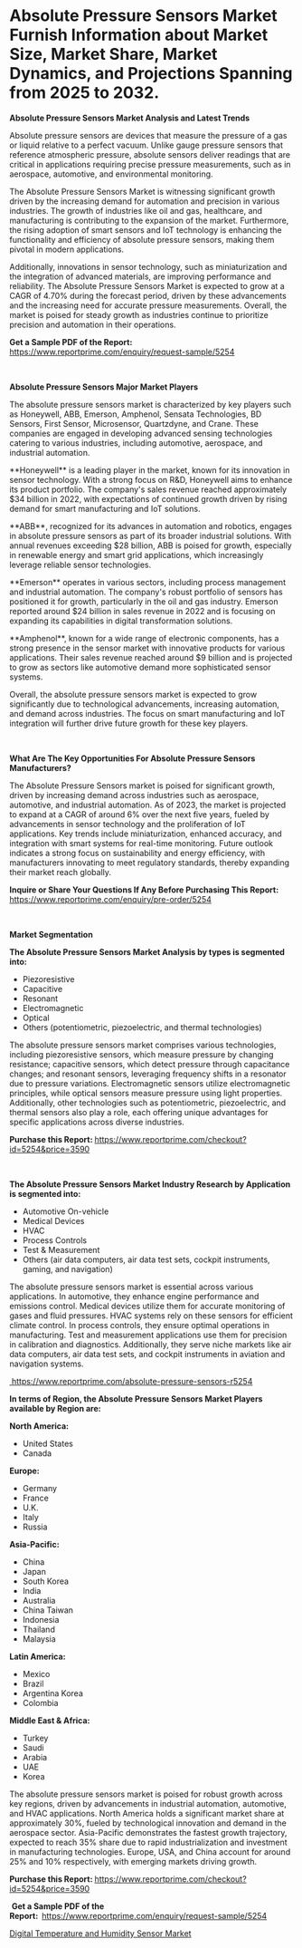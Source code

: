 <p><h1>Absolute Pressure Sensors Market Furnish Information about Market Size, Market Share, Market Dynamics, and Projections Spanning from 2025 to 2032.</h1></p><p><strong>Absolute Pressure Sensors Market Analysis and Latest Trends</strong></p>
<p><p>Absolute pressure sensors are devices that measure the pressure of a gas or liquid relative to a perfect vacuum. Unlike gauge pressure sensors that reference atmospheric pressure, absolute sensors deliver readings that are critical in applications requiring precise pressure measurements, such as in aerospace, automotive, and environmental monitoring.</p><p>The Absolute Pressure Sensors Market is witnessing significant growth driven by the increasing demand for automation and precision in various industries. The growth of industries like oil and gas, healthcare, and manufacturing is contributing to the expansion of the market. Furthermore, the rising adoption of smart sensors and IoT technology is enhancing the functionality and efficiency of absolute pressure sensors, making them pivotal in modern applications.</p><p>Additionally, innovations in sensor technology, such as miniaturization and the integration of advanced materials, are improving performance and reliability. The Absolute Pressure Sensors Market is expected to grow at a CAGR of 4.70% during the forecast period, driven by these advancements and the increasing need for accurate pressure measurements. Overall, the market is poised for steady growth as industries continue to prioritize precision and automation in their operations.</p></p>
<p><strong>Get a Sample PDF of the Report:&nbsp;</strong> <a href="https://www.reportprime.com/enquiry/request-sample/5254?utm_campaign=2624&utm_medium=2&utm_source=Github&utm_content=ia&utm_term=19032025&utm_id=absolute-pressure-sensors">https://www.reportprime.com/enquiry/request-sample/5254</a></p>
<p>&nbsp;</p>
<p><strong>Absolute Pressure Sensors Major Market Players</strong></p>
<p><p>The absolute pressure sensors market is characterized by key players such as Honeywell, ABB, Emerson, Amphenol, Sensata Technologies, BD Sensors, First Sensor, Microsensor, Quartzdyne, and Crane. These companies are engaged in developing advanced sensing technologies catering to various industries, including automotive, aerospace, and industrial automation.</p><p>**Honeywell** is a leading player in the market, known for its innovation in sensor technology. With a strong focus on R&D, Honeywell aims to enhance its product portfolio. The company's sales revenue reached approximately $34 billion in 2022, with expectations of continued growth driven by rising demand for smart manufacturing and IoT solutions.</p><p>**ABB**, recognized for its advances in automation and robotics, engages in absolute pressure sensors as part of its broader industrial solutions. With annual revenues exceeding $28 billion, ABB is poised for growth, especially in renewable energy and smart grid applications, which increasingly leverage reliable sensor technologies.</p><p>**Emerson** operates in various sectors, including process management and industrial automation. The company's robust portfolio of sensors has positioned it for growth, particularly in the oil and gas industry. Emerson reported around $24 billion in sales revenue in 2022 and is focusing on expanding its capabilities in digital transformation solutions.</p><p>**Amphenol**, known for a wide range of electronic components, has a strong presence in the sensor market with innovative products for various applications. Their sales revenue reached around $9 billion and is projected to grow as sectors like automotive demand more sophisticated sensor systems.</p><p>Overall, the absolute pressure sensors market is expected to grow significantly due to technological advancements, increasing automation, and demand across industries. The focus on smart manufacturing and IoT integration will further drive future growth for these key players.</p></p>
<p>&nbsp;</p>
<p><strong>What Are The Key Opportunities For Absolute Pressure Sensors Manufacturers?</strong></p>
<p><p>The Absolute Pressure Sensors market is poised for significant growth, driven by increasing demand across industries such as aerospace, automotive, and industrial automation. As of 2023, the market is projected to expand at a CAGR of around 6% over the next five years, fueled by advancements in sensor technology and the proliferation of IoT applications. Key trends include miniaturization, enhanced accuracy, and integration with smart systems for real-time monitoring. Future outlook indicates a strong focus on sustainability and energy efficiency, with manufacturers innovating to meet regulatory standards, thereby expanding their market reach globally.</p></p>
<p><strong>Inquire or Share Your Questions If Any Before Purchasing This Report:</strong> <a href="https://www.reportprime.com/enquiry/pre-order/5254?utm_campaign=2624&utm_medium=2&utm_source=Github&utm_content=ia&utm_term=19032025&utm_id=absolute-pressure-sensors">https://www.reportprime.com/enquiry/pre-order/5254</a></p>
<p>&nbsp;</p>
<p><strong>Market Segmentation</strong></p>
<p><strong>The Absolute Pressure Sensors Market Analysis by types is segmented into:</strong></p>
<p><ul><li>Piezoresistive</li><li>Capacitive</li><li>Resonant</li><li>Electromagnetic</li><li>Optical</li><li>Others (potentiometric, piezoelectric, and thermal technologies)</li></ul></p>
<p><p>The absolute pressure sensors market comprises various technologies, including piezoresistive sensors, which measure pressure by changing resistance; capacitive sensors, which detect pressure through capacitance changes; and resonant sensors, leveraging frequency shifts in a resonator due to pressure variations. Electromagnetic sensors utilize electromagnetic principles, while optical sensors measure pressure using light properties. Additionally, other technologies such as potentiometric, piezoelectric, and thermal sensors also play a role, each offering unique advantages for specific applications across diverse industries.</p></p>
<p><strong>Purchase this Report:&nbsp;</strong><a href="https://www.reportprime.com/checkout?id=5254&price=3590&utm_campaign=2624&utm_medium=2&utm_source=Github&utm_content=ia&utm_term=19032025&utm_id=absolute-pressure-sensors">https://www.reportprime.com/checkout?id=5254&price=3590</a></p>
<p>&nbsp;</p>
<p><strong>The Absolute Pressure Sensors Market Industry Research by Application is segmented into:</strong></p>
<p><ul><li>Automotive On-vehicle</li><li>Medical Devices</li><li>HVAC</li><li>Process Controls</li><li>Test & Measurement</li><li>Others (air data computers, air data test sets, cockpit instruments, gaming, and navigation)</li></ul></p>
<p><p>The absolute pressure sensors market is essential across various applications. In automotive, they enhance engine performance and emissions control. Medical devices utilize them for accurate monitoring of gases and fluid pressures. HVAC systems rely on these sensors for efficient climate control. In process controls, they ensure optimal operations in manufacturing. Test and measurement applications use them for precision in calibration and diagnostics. Additionally, they serve niche markets like air data computers, air data test sets, and cockpit instruments in aviation and navigation systems.</p></p>
<p><a href="https://www.reportprime.com/absolute-pressure-sensors-r5254?utm_campaign=2624&utm_medium=2&utm_source=Github&utm_content=ia&utm_term=19032025&utm_id=absolute-pressure-sensors">&nbsp;https://www.reportprime.com/absolute-pressure-sensors-r5254</a></p>
<p><strong>In terms of Region, the Absolute Pressure Sensors Market Players available by Region are:</strong></p>
<p>
    <p> <strong> North America: </strong>
        <ul>
            <li>United States</li>
            <li>Canada</li>
        </ul>
        </p> 
    <p> <strong> Europe: </strong>
        <ul>
            <li>Germany</li>
            <li>France</li>
            <li>U.K.</li>
            <li>Italy</li>
            <li>Russia</li>
        </ul>
        </p> 
    <p> <strong> Asia-Pacific: </strong>
        <ul>
            <li>China</li>
            <li>Japan</li>
            <li>South Korea</li>
            <li>India</li>
            <li>Australia</li>
            <li>China Taiwan</li>
            <li>Indonesia</li>
            <li>Thailand</li>
            <li>Malaysia</li>
        </ul>
        </p> 
    <p> <strong> Latin America: </strong>
        <ul>
            <li>Mexico</li>
            <li>Brazil</li>
            <li>Argentina Korea</li>
            <li>Colombia</li>
        </ul>
        </p> 
    <p> <strong> Middle East & Africa: </strong>
        <ul>
            <li>Turkey</li>
            <li>Saudi</li>
            <li>Arabia</li>
            <li>UAE</li>
            <li>Korea</li>
        </ul>
    </p>
    </p>
<p><p>The absolute pressure sensors market is poised for robust growth across key regions, driven by advancements in industrial automation, automotive, and HVAC applications. North America holds a significant market share at approximately 30%, fueled by technological innovation and demand in the aerospace sector. Asia-Pacific demonstrates the fastest growth trajectory, expected to reach 35% share due to rapid industrialization and investment in manufacturing technologies. Europe, USA, and China account for around 25% and 10% respectively, with emerging markets driving growth.</p></p>
<p><strong>Purchase this Report: </strong><a href="https://www.reportprime.com/checkout?id=5254&price=3590&utm_campaign=2624&utm_medium=2&utm_source=Github&utm_content=ia&utm_term=19032025&utm_id=absolute-pressure-sensors">https://www.reportprime.com/checkout?id=5254&price=3590</a></p>
<p>&nbsp;<strong>Get a Sample PDF of the Report:&nbsp;&nbsp;</strong><a href="https://www.reportprime.com/enquiry/request-sample/5254?utm_campaign=2624&utm_medium=2&utm_source=Github&utm_content=ia&utm_term=19032025&utm_id=absolute-pressure-sensors">https://www.reportprime.com/enquiry/request-sample/5254</a></p>
<p><strong></strong></p>
<p><p><a href="https://github.com/kathiestrine5ty/Market-Research-Report-List-1/blob/main/digital-temperature-and-humidity-sensor-market.md?utm_campaign=2624&utm_medium=2&utm_source=Github&utm_content=ia&utm_term=19032025&utm_id=absolute-pressure-sensors">Digital Temperature and Humidity Sensor Market</a></p></p>